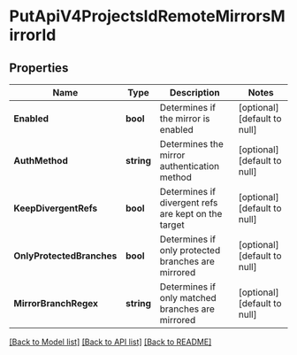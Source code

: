 # PutApiV4ProjectsIdRemoteMirrorsMirrorId

## Properties
Name | Type | Description | Notes
------------ | ------------- | ------------- | -------------
**Enabled** | **bool** | Determines if the mirror is enabled | [optional] [default to null]
**AuthMethod** | **string** | Determines the mirror authentication method | [optional] [default to null]
**KeepDivergentRefs** | **bool** | Determines if divergent refs are kept on the target | [optional] [default to null]
**OnlyProtectedBranches** | **bool** | Determines if only protected branches are mirrored | [optional] [default to null]
**MirrorBranchRegex** | **string** | Determines if only matched branches are mirrored | [optional] [default to null]

[[Back to Model list]](../README.md#documentation-for-models) [[Back to API list]](../README.md#documentation-for-api-endpoints) [[Back to README]](../README.md)


